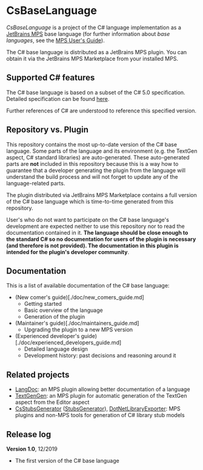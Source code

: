 # CsBaseLanguage

*CsBaseLanguage* is a project of the C# language implementation as a
[JetBrains MPS](https://www.jetbrains.com/mps/)
base language (for further information about *base languages*, see the
[MPS User's Guide](https://www.jetbrains.com/help/mps/mps-user-s-guide.html)).

The C# base language is distributed as a JetBrains MPS plugin. You can obtain it via
the JetBrains MPS Marketplace from your installed MPS.

## Supported C# features

The C# base language is based on a subset of the C# 5.0 specification. Detailed specification
can be found [here](./doc/cs_specification.md).

Further references of C# are understood to reference this specified version.

## Repository vs. Plugin

This repository contains the most up-to-date version of the C# base language. Some parts
of the language and its environment (e.g. the TextGen aspect, C# standard libraries) are
auto-generated. These auto-generated parts are **not** included in this repository because
this is a way how to guarantee that a developer generating the plugin from the language will
understand the build process and will not forget to update any of the language-related parts.

The plugin distributed via JetBrains MPS Marketplace contains a full version of the C#
base language which is time-to-time generated from this repository.

User's who do not want to participate on the C# base language's development are
expected neither to use this repository nor to read the documentation contained in
it. **The language should be close enough to the standard C# so no documentation for
users of the plugin is necessary (and therefore is not provided). The documentation in
this plugin is intended for the plugin's developer community**.

## Documentation

This is a list of available documentation of the C# base language:
- (New comer's guide)[./doc/new_comers_guide.md]
    - Getting started
    - Basic overview of the language
    - Generation of the plugin
- (Maintainer's guide)[./doc/maintainers_guide.md]
    - Upgrading the plugin to a new MPS version
- (Experienced developer's guide)[./doc/experienced_developers_guide.md]
    - Detailed language design
    - Development history: past decisions and reasoning around it

## Related projects

- [LangDoc](https://github.com/vaclav/LangDoc): an MPS plugin allowing better documentation of a
language
- [TextGenGen](https://github.com/Kripner/textGenGen): an MPS plugin for automatic generation of the
TextGen aspect from the Editor aspect
- [CsStubsGenerator](https://github.com/wirthma/CsStubsGenerator)
([StubsGenerator](https://github.com/wirthma/StubsGenerator)),
[DotNetLibraryExporter](https://github.com/Zeman-Dalibor/DotNetLibraryExporter):
MPS plugins and non-MPS tools for generation of C# library stub models

## Release log

**Version 1.0**, 12/2019
- The first version of the C# base language
